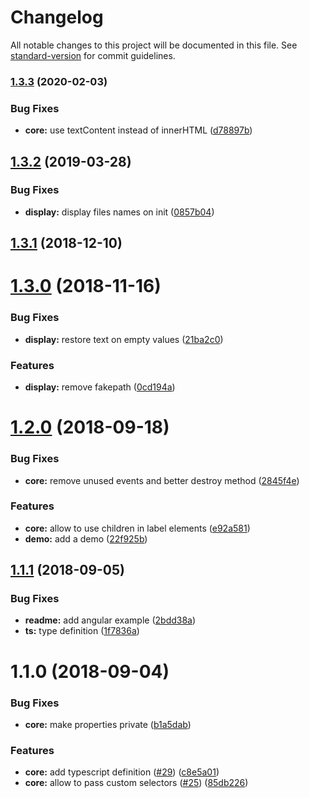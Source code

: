 # Changelog

All notable changes to this project will be documented in this file. See [standard-version](https://github.com/conventional-changelog/standard-version) for commit guidelines.

### [1.3.3](https://github.com/Johann-S/bs-custom-file-input/compare/v1.3.2...v1.3.3) (2020-02-03)


### Bug Fixes

* **core:** use textContent instead of innerHTML ([d78897b](https://github.com/Johann-S/bs-custom-file-input/commit/d78897b8ef6afdd983e7629e168cba948adeed69))

## [1.3.2](https://github.com/Johann-S/bs-custom-file-input/compare/v1.3.1...v1.3.2) (2019-03-28)


### Bug Fixes

* **display:** display files names on init ([0857b04](https://github.com/Johann-S/bs-custom-file-input/commit/0857b04))



<a name="1.3.1"></a>
## [1.3.1](https://github.com/Johann-S/bs-custom-file-input/compare/v1.3.0...v1.3.1) (2018-12-10)



<a name="1.3.0"></a>
# [1.3.0](https://github.com/Johann-S/bs-custom-file-input/compare/v1.1.1...v1.3.0) (2018-11-16)


### Bug Fixes

* **display:** restore text on empty values ([21ba2c0](https://github.com/Johann-S/bs-custom-file-input/commit/21ba2c0))


### Features

* **display:** remove fakepath ([0cd194a](https://github.com/Johann-S/bs-custom-file-input/commit/0cd194a))



<a name="1.2.0"></a>
# [1.2.0](https://github.com/Johann-S/bs-custom-file-input/compare/v1.1.1...v1.2.0) (2018-09-18)


### Bug Fixes

* **core:** remove unused events and better destroy method ([2845f4e](https://github.com/Johann-S/bs-custom-file-input/commit/2845f4e))


### Features

* **core:** allow to use children in label elements ([e92a581](https://github.com/Johann-S/bs-custom-file-input/commit/e92a581))
* **demo:** add a demo ([22f925b](https://github.com/Johann-S/bs-custom-file-input/commit/22f925b))



<a name="1.1.1"></a>
## [1.1.1](https://github.com/Johann-S/bs-custom-file-input/compare/v1.1.0...v1.1.1) (2018-09-05)


### Bug Fixes

* **readme:** add angular example ([2bdd38a](https://github.com/Johann-S/bs-custom-file-input/commit/2bdd38a))
* **ts:** type definition ([1f7836a](https://github.com/Johann-S/bs-custom-file-input/commit/1f7836a))



<a name="1.1.0"></a>
# 1.1.0 (2018-09-04)


### Bug Fixes

* **core:** make properties private ([b1a5dab](https://github.com/Johann-S/bs-custom-file-input/commit/b1a5dab))


### Features

* **core:** add typescript definition ([#29](https://github.com/Johann-S/bs-custom-file-input/pull/29)) ([c8e5a01](https://github.com/Johann-S/bs-custom-file-input/commit/c8e5a01))
* **core:** allow to pass custom selectors ([#25](https://github.com/Johann-S/bs-custom-file-input/issues/25)) ([85db226](https://github.com/Johann-S/bs-custom-file-input/commit/85db226))
